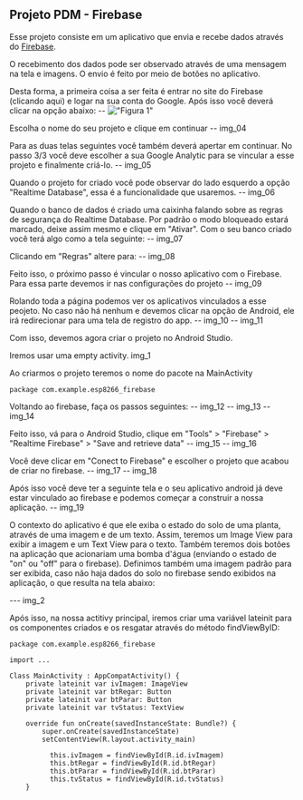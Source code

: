 ## Projeto PDM - Firebase

Esse projeto consiste em um aplicativo que envia e recebe dados através do [Firebase](https://rockcontent.com/br/blog/firebase/). 

O recebimento dos dados pode ser observado através de uma mensagem na tela e imagens. O envio é feito por meio de botões no aplicativo. 

Desta forma, a primeira coisa a ser feita é entrar no site do Firebase (clicando aqui) e logar na sua conta do Google. Após isso você deverá clicar na opção abaixo:
-- !["Figura 1"](./img/img_01.jpeg)

Escolha o nome do seu projeto e clique em continuar 
-- img_04

Para as duas telas seguintes você também deverá apertar em continuar. No passo 3/3 você deve escolher a sua Google Analytic para se vincular a esse projeto e finalmente criá-lo.
-- img_05

Quando o projeto for criado você pode observar do lado esquerdo a opção "Realtime Database", essa é a funcionalidade que usaremos. 
-- img_06

Quando o banco de dados é criado uma caixinha falando sobre as regras de segurança do Realtime Database. Por padrão o modo bloqueado estará marcado, deixe assim mesmo e clique em "Ativar". Com o seu banco criado você terá algo como a tela seguinte:
-- img_07

Clicando em "Regras" altere para:
-- img_08

Feito isso, o próximo passo é vincular o nosso aplicativo com o Firebase. Para essa parte devemos ir nas configurações do projeto
-- img_09

Rolando toda a página podemos ver os aplicativos vinculados a esse peojeto. No caso não há nenhum e devemos clicar na opção de Android, ele irá redirecionar para uma tela de registro do app.
-- img_10
-- img_11


Com isso, devemos agora criar o projeto no Android Studio.

Iremos usar uma empty activity. 
img_1

Ao criarmos o projeto teremos o nome do pacote na MainActivity
``` (change)>
package com.example.esp8266_firebase
```
Voltando ao firebase, faça os passos seguintes:
-- img_12
-- img_13
-- img_14

Feito isso, vá para o Android Studio, clique em "Tools" > "Firebase" > "Realtime Firebase" > "Save and retrieve data"
-- img_15
-- img_16

Você deve clicar em "Conect to Firebase" e escolher o projeto que acabou de criar no firebase.
-- img_17
-- img_18

Após isso você deve ter a seguinte tela e o seu aplicativo android já deve estar vinculado ao firebase e podemos começar a construir a nossa aplicação.
-- img_19


O contexto do aplicativo é que ele exiba o estado do solo de uma planta, através de uma imagem e de um texto. Assim, teremos um Image View para exibir a imagem e um Text View para o texto. Também teremos dois botões na aplicação que acionariam uma bomba d'água (enviando o estado de "on" ou "off" para o firebase). Definimos também uma imagem padrão para ser exibida, caso não haja dados do solo no firebase sendo exibidos na aplicação, o que resulta na tela abaixo:

--- img_2

Após isso, na nossa actitivy principal, iremos criar uma variável lateinit para os componentes criados e os resgatar através do método findViewByID:
``` (change):
package com.example.esp8266_firebase

import ...

Class MainActivity : AppCompatActivity() {
    private lateinit var ivImagem: ImageView
    private lateinit var btRegar: Button
    private lateinit var btParar: Button
    private lateinit var tvStatus: TextView

    override fun onCreate(savedInstanceState: Bundle?) {
        super.onCreate(savedInstanceState)
        setContentView(R.layout.activity_main)

          this.ivImagem = findViewById(R.id.ivImagem)
          this.btRegar = findViewById(R.id.btRegar)
          this.btParar = findViewById(R.id.btParar)
          this.tvStatus = findViewById(R.id.tvStatus)
    }     
```


